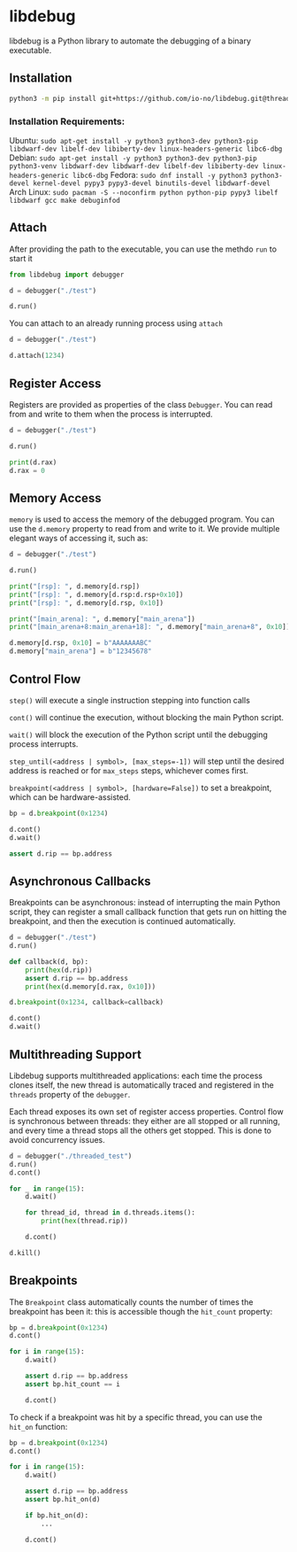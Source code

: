 # libdebug
libdebug is a Python library to automate the debugging of a binary executable.

## Installation
```bash
python3 -m pip install git+https://github.com/io-no/libdebug.git@threading
```
### Installation Requirements:
Ubuntu: `sudo apt-get install -y python3 python3-dev python3-pip libdwarf-dev libelf-dev libiberty-dev linux-headers-generic libc6-dbg`
Debian: `sudo apt-get install -y python3 python3-dev python3-pip python3-venv libdwarf-dev libdwarf-dev libelf-dev libiberty-dev linux-headers-generic libc6-dbg`
Fedora: `sudo dnf install -y python3 python3-devel kernel-devel pypy3 pypy3-devel binutils-devel libdwarf-devel`
Arch Linux: `sudo pacman -S --noconfirm python python-pip pypy3 libelf libdwarf gcc make debuginfod`

## Attach
After providing the path to the executable, you can use the methdo `run` to start it
```python
from libdebug import debugger

d = debugger("./test")

d.run()
```

You can attach to an already running process using `attach`
```python
d = debugger("./test")

d.attach(1234)
```

## Register Access
Registers are provided as properties of the class `Debugger`. You can read from and write to them when the process is interrupted.
```python
d = debugger("./test")

d.run()

print(d.rax)
d.rax = 0
```

## Memory Access
`memory` is used to access the memory of the debugged program. You can use the `d.memory` property to read from and write to it.
We provide multiple elegant ways of accessing it, such as:

```python
d = debugger("./test")

d.run()

print("[rsp]: ", d.memory[d.rsp])
print("[rsp]: ", d.memory[d.rsp:d.rsp+0x10])
print("[rsp]: ", d.memory[d.rsp, 0x10])

print("[main_arena]: ", d.memory["main_arena"])
print("[main_arena+8:main_arena+18]: ", d.memory["main_arena+8", 0x10])

d.memory[d.rsp, 0x10] = b"AAAAAAABC"
d.memory["main_arena"] = b"12345678"
```

## Control Flow
`step()` will execute a single instruction stepping into function calls

`cont()` will continue the execution, without blocking the main Python script.

`wait()` will block the execution of the Python script until the debugging process interrupts.

`step_until(<address | symbol>, [max_steps=-1])` will step until the desired address is reached or for `max_steps` steps, whichever comes first.

`breakpoint(<address | symbol>, [hardware=False])` to set a breakpoint, which can be hardware-assisted. 

```python
bp = d.breakpoint(0x1234)

d.cont()
d.wait()

assert d.rip == bp.address
```

## Asynchronous Callbacks
Breakpoints can be asynchronous: instead of interrupting the main Python script, they can register a small callback function that gets run on hitting the breakpoint, and then the execution is continued automatically.
```python
d = debugger("./test")
d.run()

def callback(d, bp):
    print(hex(d.rip))
    assert d.rip == bp.address
    print(hex(d.memory[d.rax, 0x10]))

d.breakpoint(0x1234, callback=callback)

d.cont()
d.wait()
```

## Multithreading Support
Libdebug supports multithreaded applications: each time the process clones itself, the new thread is automatically traced and registered in the `threads` property of the `debugger`.

Each thread exposes its own set of register access properties. Control flow is synchronous between threads: they either are all stopped or all running, and every time a thread stops all the others get stopped. This is done to avoid concurrency issues.

```python
d = debugger("./threaded_test")
d.run()
d.cont()

for _ in range(15):
    d.wait()

    for thread_id, thread in d.threads.items():
        print(hex(thread.rip))

    d.cont()

d.kill()
```

## Breakpoints
The `Breakpoint` class automatically counts the number of times the breakpoint has been it: this is accessible though the `hit_count` property:

```python
bp = d.breakpoint(0x1234)
d.cont()

for i in range(15):
    d.wait()

    assert d.rip == bp.address
    assert bp.hit_count == i

    d.cont()
```

To check if a breakpoint was hit by a specific thread, you can use the `hit_on` function:

```python
bp = d.breakpoint(0x1234)
d.cont()

for i in range(15):
    d.wait()

    assert d.rip == bp.address
    assert bp.hit_on(d)

    if bp.hit_on(d):
        ...

    d.cont()
```
